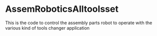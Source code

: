 # AssemRoboticsAlltoolsset
This is the code to control the assembly parts robot to operate with the various kind of tools changer application 
